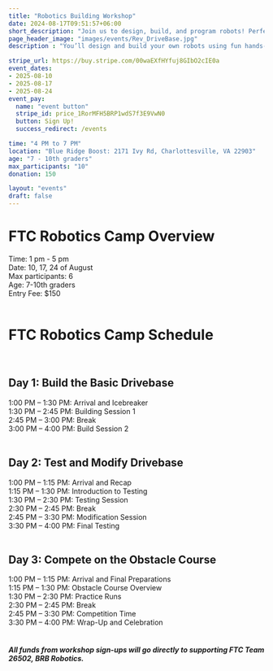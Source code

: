 ```yaml
---
title: "Robotics Building Workshop"
date: 2024-08-17T09:51:57+06:00
short_description: "Join us to design, build, and program robots! Perfect for all skill levels, with hands-on activities and friendly competitions."
page_header_image: "images/events/Rev_DriveBase.jpg"
description : "You’ll design and build your own robots using fun hands-on activities. Work in teams to tackle challenges and see your creations come to life. The camp wraps up with a friendly competition where you can showcase your robots. It’s a great experience for everyone, whether you’re new to robotics or have some experience!"

stripe_url: https://buy.stripe.com/00waEXfHYfuj8GIbO2cIE0a
event_dates:
- 2025-08-10
- 2025-08-17
- 2025-08-24
event_pay:
  name: "event button"
  stripe_id: price_1RorMFH5BRP1wdS7f3E9VwN0
  button: Sign Up!
  success_redirect: /events

time: "4 PM to 7 PM"
location: "Blue Ridge Boost: 2171 Ivy Rd, Charlottesville, VA 22903"
age: "7 - 10th graders"
max_participants: "10"
donation: 150

layout: "events"
draft: false
---
```


<h1>FTC Robotics Camp Overview</h1>

<div>
  Time: 1 pm - 5 pm 
</div>

<div>
  Date: 10, 17, 24 of August 
</div>

<div>
  Max participants: 6
</div>

<div>
  Age: 7-10th graders
</div>

<div>
  Entry Fee: $150
</div>

</br>
<h1>FTC Robotics Camp Schedule</h1>

<div class="day-section">
  </br>
  <h2>Day 1: Build the Basic Drivebase</h2>

  <div class="time-slot">
    1:00 PM – 1:30 PM: Arrival and Icebreaker 
  </div>

  <div class="time-slot">
    1:30 PM – 2:45 PM: Building Session 1 
  </div>

  <div class="time-slot break">
    2:45 PM – 3:00 PM: Break 
  </div>

  <div class="time-slot">
    3:00 PM – 4:00 PM: Build Session 2 
  </div>
</div>

<div class="day-section">
  </br>
  <h2>Day 2: Test and Modify Drivebase</h2>

  <div class="time-slot">
    1:00 PM – 1:15 PM: Arrival and Recap 
  </div>

  <div class="time-slot">
    1:15 PM – 1:30 PM: Introduction to Testing 
  </div>

  <div class="time-slot">
    1:30 PM – 2:30 PM: Testing Session 
  </div>

  <div class="time-slot break">
    2:30 PM – 2:45 PM: Break 
  </div>

  <div class="time-slot">
    2:45 PM – 3:30 PM: Modification Session 
  </div>

  <div class="time-slot">
    3:30 PM – 4:00 PM: Final Testing 
  </div>
</div>

<div class="day-section">
  </br>
  <h2>Day 3: Compete on the Obstacle Course</h2>

  <div class="time-slot">
    1:00 PM – 1:15 PM: Arrival and Final Preparations 
  </div>

  <div class="time-slot">
    1:15 PM – 1:30 PM: Obstacle Course Overview 
  </div>

  <div class="time-slot">
    1:30 PM – 2:30 PM: Practice Runs 
  </div>

  <div class="time-slot break">
    2:30 PM – 2:45 PM: Break 
  </div>

  <div class="time-slot">
    2:45 PM – 3:30 PM: Competition Time 
  </div>

  <div class="time-slot">
    3:30 PM – 4:00 PM: Wrap-Up and Celebration 
  </div>
</div>

<div>
    </br>
    <h5> All funds from workshop sign-ups will go directly to supporting FTC Team 26502, BRB Robotics.<h5>
</div>